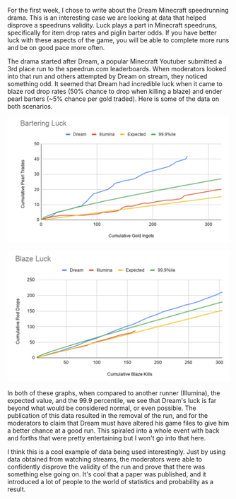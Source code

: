 For the first week, I chose to write about the Dream Minecraft speedrunning drama. This is an interesting case we are looking at data that helped disprove a speedruns validity. Luck plays a part in Minecraft speedruns, specifically for item drop rates and piglin barter odds. If you have better luck with these aspects of the game, you will be able to complete more runs and be on good pace more often.

The drama started after Dream, a popular Minecraft Youtuber submitted a 3rd place run to the speedrun.com leaderboards. When moderators looked into that run and others attempted by Dream on stream, they noticed something odd. It seemed that Dream had incredible luck when it came to blaze rod drop rates (50% chance to drop when killing a blaze) and ender pearl barters (~5% chance per gold traded). Here is some of the data on both scenarios.

![image1](https://github.com/HolidayMB/reflections/blob/master/dream1.PNG)

![image1](https://github.com/HolidayMB/reflections/blob/master/dream2.PNG)

In both of these graphs, when compared to another runner (Illumina), the expected value, and the 99.9 percentile, we see that Dream's luck is far beyond what would be considered normal, or even possible. The publication of this data resulted in the removal of the run, and for the moderators to claim that Dream must have altered his game files to give him a better chance at a good run. This spiraled into a whole event with back and forths that were pretty entertaining but I won't go into that here.

I think this is a cool example of data being used interestingly. Just by using data obtained from watching streams, the moderators were able to confidently disprove the validity of the run and prove that there was something else going on. It's cool that a paper was published, and it introduced a lot of people to the world of statistics and probability as a result.
